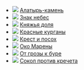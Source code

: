 * ![](/books/sf_history/Валерий%20Елманов/Алатырь-камень.jpg) [Алатырь-камень](/books/sf_history/Валерий%20Елманов/Алатырь-камень)
* ![](/books/sf_history/Валерий%20Елманов/Знак%20небес.jpg) [Знак небес](/books/sf_history/Валерий%20Елманов/Знак%20небес)
* ![](/books/sf_history/Валерий%20Елманов/Княжья%20доля.jpg) [Княжья доля](/books/sf_history/Валерий%20Елманов/Княжья%20доля)
* ![](/books/sf_history/Валерий%20Елманов/Красные%20курганы.jpg) [Красные курганы](/books/sf_history/Валерий%20Елманов/Красные%20курганы)
* ![](/books/sf_history/Валерий%20Елманов/Крест%20и%20посох.jpg) [Крест и посох](/books/sf_history/Валерий%20Елманов/Крест%20и%20посох)
* ![](/books/sf_history/Валерий%20Елманов/Око%20Марены.jpg) [Око Марены](/books/sf_history/Валерий%20Елманов/Око%20Марены)
* ![](/books/sf_history/Валерий%20Елманов/От%20грозы%20к%20буре.jpg) [От грозы к буре](/books/sf_history/Валерий%20Елманов/От%20грозы%20к%20буре)
* ![](/books/sf_history/Валерий%20Елманов/Сокол%20против%20кречета.jpg) [Сокол против кречета](/books/sf_history/Валерий%20Елманов/Сокол%20против%20кречета)
